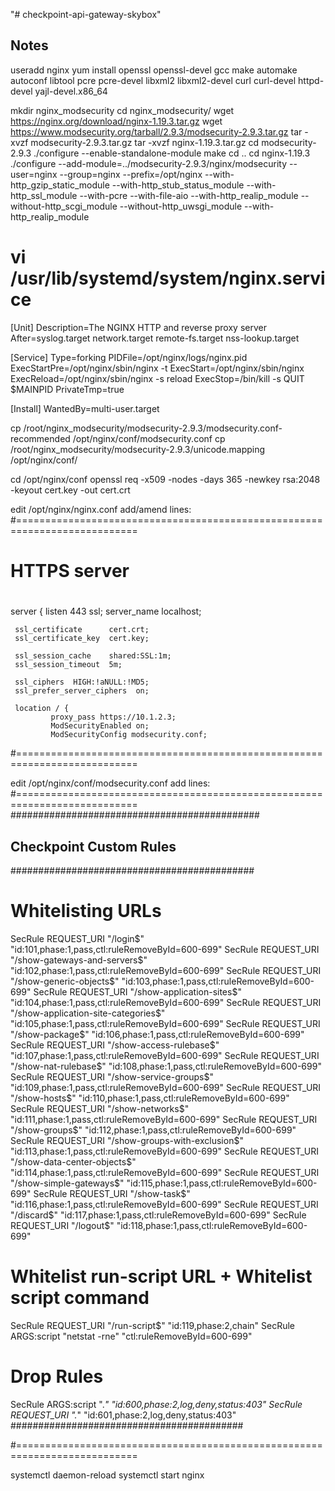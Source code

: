 "# checkpoint-api-gateway-skybox"


Notes
----------
useradd nginx
yum install openssl openssl-devel  gcc make automake autoconf libtool pcre pcre-devel libxml2 libxml2-devel curl curl-devel httpd-devel yajl-devel.x86_64


mkdir nginx_modsecurity
cd nginx_modsecurity/
wget https://nginx.org/download/nginx-1.19.3.tar.gz
wget https://www.modsecurity.org/tarball/2.9.3/modsecurity-2.9.3.tar.gz
tar -xvzf modsecurity-2.9.3.tar.gz
tar -xvzf nginx-1.19.3.tar.gz
cd modsecurity-2.9.3
./configure --enable-standalone-module
make
cd ..
cd nginx-1.19.3
./configure --add-module=../modsecurity-2.9.3/nginx/modsecurity --user=nginx --group=nginx --prefix=/opt/nginx --with-http_gzip_static_module --with-http_stub_status_module --with-http_ssl_module --with-pcre --with-file-aio --with-http_realip_module --without-http_scgi_module --without-http_uwsgi_module --with-http_realip_module


# vi /usr/lib/systemd/system/nginx.service

[Unit]
Description=The NGINX HTTP and reverse proxy server
After=syslog.target network.target remote-fs.target nss-lookup.target

[Service]
Type=forking
PIDFile=/opt/nginx/logs/nginx.pid
ExecStartPre=/opt/nginx/sbin/nginx -t
ExecStart=/opt/nginx/sbin/nginx
ExecReload=/opt/nginx/sbin/nginx -s reload
ExecStop=/bin/kill -s QUIT $MAINPID
PrivateTmp=true

[Install]
WantedBy=multi-user.target






cp /root/nginx_modsecurity/modsecurity-2.9.3/modsecurity.conf-recommended /opt/nginx/conf/modsecurity.conf
cp /root/nginx_modsecurity/modsecurity-2.9.3/unicode.mapping /opt/nginx/conf/

cd /opt/nginx/conf
openssl req -x509 -nodes -days 365 -newkey rsa:2048 -keyout cert.key -out cert.crt

edit /opt/nginx/nginx.conf
add/amend lines:
#===========================================================================
# HTTPS server
 #
 server {
     listen       443 ssl;
     server_name  localhost;

     ssl_certificate      cert.crt;
     ssl_certificate_key  cert.key;

     ssl_session_cache    shared:SSL:1m;
     ssl_session_timeout  5m;

     ssl_ciphers  HIGH:!aNULL:!MD5;
     ssl_prefer_server_ciphers  on;

     location / {
             proxy_pass https://10.1.2.3;
             ModSecurityEnabled on;
             ModSecurityConfig modsecurity.conf;
#===========================================================================


edit /opt/nginx/conf/modsecurity.conf
add lines:
#===========================================================================
#############################################
## Checkpoint Custom Rules
############################################

# Whitelisting URLs
SecRule REQUEST_URI "/login$"                            "id:101,phase:1,pass,ctl:ruleRemoveById=600-699"
SecRule REQUEST_URI "/show-gateways-and-servers$"        "id:102,phase:1,pass,ctl:ruleRemoveById=600-699"
SecRule REQUEST_URI "/show-generic-objects$"             "id:103,phase:1,pass,ctl:ruleRemoveById=600-699"
SecRule REQUEST_URI "/show-application-sites$"           "id:104,phase:1,pass,ctl:ruleRemoveById=600-699"
SecRule REQUEST_URI "/show-application-site-categories$" "id:105,phase:1,pass,ctl:ruleRemoveById=600-699"
SecRule REQUEST_URI "/show-package$"                     "id:106,phase:1,pass,ctl:ruleRemoveById=600-699"
SecRule REQUEST_URI "/show-access-rulebase$"             "id:107,phase:1,pass,ctl:ruleRemoveById=600-699"
SecRule REQUEST_URI "/show-nat-rulebase$"                "id:108,phase:1,pass,ctl:ruleRemoveById=600-699"
SecRule REQUEST_URI "/show-service-groups$"              "id:109,phase:1,pass,ctl:ruleRemoveById=600-699"
SecRule REQUEST_URI "/show-hosts$"                       "id:110,phase:1,pass,ctl:ruleRemoveById=600-699"
SecRule REQUEST_URI "/show-networks$"                    "id:111,phase:1,pass,ctl:ruleRemoveById=600-699"
SecRule REQUEST_URI "/show-groups$"                      "id:112,phase:1,pass,ctl:ruleRemoveById=600-699"
SecRule REQUEST_URI "/show-groups-with-exclusion$"       "id:113,phase:1,pass,ctl:ruleRemoveById=600-699"
SecRule REQUEST_URI "/show-data-center-objects$"         "id:114,phase:1,pass,ctl:ruleRemoveById=600-699"
SecRule REQUEST_URI "/show-simple-gateways$"             "id:115,phase:1,pass,ctl:ruleRemoveById=600-699"
SecRule REQUEST_URI "/show-task$"                        "id:116,phase:1,pass,ctl:ruleRemoveById=600-699"
SecRule REQUEST_URI "/discard$"                          "id:117,phase:1,pass,ctl:ruleRemoveById=600-699"
SecRule REQUEST_URI "/logout$"                           "id:118,phase:1,pass,ctl:ruleRemoveById=600-699"


# Whitelist run-script URL + Whitelist script command
SecRule REQUEST_URI "/run-script$" "id:119,phase:2,chain"
SecRule ARGS:script "netstat -rne" "ctl:ruleRemoveById=600-699"


# Drop Rules
SecRule ARGS:script ".*" "id:600,phase:2,log,deny,status:403"
SecRule REQUEST_URI ".*" "id:601,phase:2,log,deny,status:403"
##########################################


#===========================================================================



systemctl daemon-reload
systemctl start nginx
